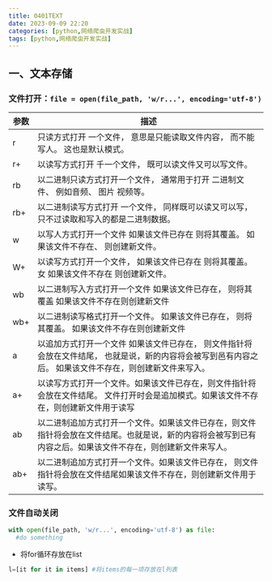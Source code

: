 ```yaml
---
title: 0401TEXT
date: 2023-09-09 22:20
categories: [python,网络爬虫开发实战]
tags: [python,网络爬虫开发实战] 
---
```


## 一、文本存储
### 文件打开：`file = open(file_path, 'w/r...', encoding='utf-8')`

参数|描述
---|---
r|只读方式打开 一个文件， 意思是只能读取文件内容， 而不能写人。 这也是默认模式。
r+|以读写方式打开 千一个文件， 既可以读文件又可以写文件。
rb|以二进制只读方式打开一个文件， 通常用于打开 二进制文件、 例如音频、 图片 视频等。
rb+|以二进制读写方式打开 一个文件， 同样既可以读又可以写， 只不过读取和写入的都是二进制数据。
w|以写人方式打开一个文件 如果该文件已存在 则将其覆盖。 如果该文件不存在、 则创建新文件。
W+|以读写方式打开一个文件， 如果该文件已存在 则将其覆盖。女 如果该文件不存在 则创建新文件。
wb|以二进制写入方式打开一个文件 如果该文件已存在， 则将其覆盖 如果该文件不存在则创建新文件
wb+|以二进制读写格式打开一个文件。 如果该文件已存在， 则将其覆盖。 如果该文件不存在则创建新文件
a|以追加方式打开一个文件 如果该文件已存在， 则文件指针将会放在文件结尾， 也就是说，新的内容将会被写到邑有内容之后。 如果该文件不存在，则创建新文件来写入。
a+|以读写方式打开一个文件。如果该文件已存在，则文件指针将会放在文件结尾。 文件打开时会是追加模式。如果该文件不存在，则创建新文件用于读写
ab|以二进制追加方式打开一个文件。如果该文件已存在，则文件指针将会放在文件结尾。也就是说，新的内容将会被写到已有内容之后。如果该文件不存在，则创建新文件来写人。
ab+|以二进制追加方式打开一个文件。如果该文件已存在， 则文件指针将会放在文件结尾如果该文件不存在，则创建新文件用于读写。

### 文件自动关闭

```python
with open(file_path, 'w/r...', encoding='utf-8') as file:
  #do something
```

- 将for循环存放在list

```python
l=[it for it in items] #将items的每一项存放在l列表
```
